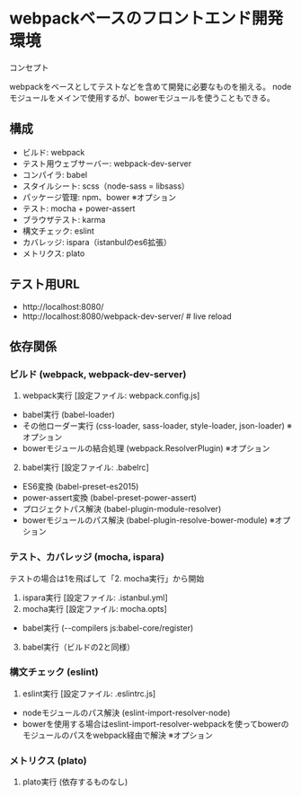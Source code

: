 # webpackベースのフロントエンド開発環境

コンセプト

webpackをベースとしてテストなどを含めて開発に必要なものを揃える。
nodeモジュールをメインで使用するが、bowerモジュールを使うこともできる。

## 構成

* ビルド: webpack
* テスト用ウェブサーバー: webpack-dev-server
* コンパイラ: babel
* スタイルシート: scss（node-sass = libsass）
* パッケージ管理: npm、bower ※オプション
* テスト: mocha + power-assert
* ブラウザテスト: karma
* 構文チェック: eslint
* カバレッジ: ispara（istanbulのes6拡張）
* メトリクス: plato

## テスト用URL

* http://localhost:8080/
* http://localhost:8080/webpack-dev-server/ # live reload


## 依存関係

### ビルド (webpack, webpack-dev-server)

1. webpack実行 [設定ファイル: webpack.config.js]
  * babel実行 (babel-loader)
  * その他ローダー実行 (css-loader, sass-loader, style-loader, json-loader) ※オプション
  * bowerモジュールの結合処理 (webpack.ResolverPlugin) ※オプション
2. babel実行 [設定ファイル: .babelrc]
  * ES6変換 (babel-preset-es2015)
  * power-assert変換 (babel-preset-power-assert)
  * プロジェクトパス解決 (babel-plugin-module-resolver)
  * bowerモジュールのパス解決 (babel-plugin-resolve-bower-module) ※オプション

### テスト、カバレッジ (mocha, ispara)

テストの場合は1を飛ばして「2. mocha実行」から開始

1. ispara実行 [設定ファイル: .istanbul.yml]
2. mocha実行 [設定ファイル: mocha.opts]
  * babel実行 (--compilers js:babel-core/register)
3. babel実行（ビルドの2と同様）

### 構文チェック (eslint)

1. eslint実行 [設定ファイル: .eslintrc.js]
  * nodeモジュールのパス解決 (eslint-import-resolver-node)
  * bowerを使用する場合はeslint-import-resolver-webpackを使ってbowerのモジュールのパスをwebpack経由で解決  ※オプション

### メトリクス (plato)

1. plato実行 (依存するものなし)
